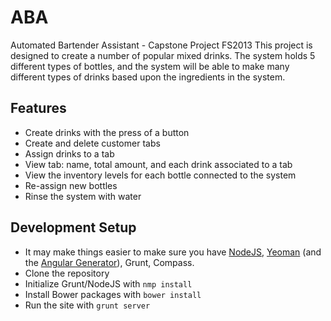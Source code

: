 ABA
===

Automated Bartender Assistant - Capstone Project FS2013
This project is designed to create a number of popular mixed drinks. The system holds 5 different types of bottles, and the system will be able to make many different types of drinks based upon the ingredients in the system.

Features
------
- Create drinks with the press of a button
- Create and delete customer tabs
- Assign drinks to a tab
- View tab: name, total amount, and each drink associated to a tab
- View the inventory levels for each bottle connected to the system
- Re-assign new bottles
- Rinse the system with water

Development Setup
------
- It may make things easier to make sure you have [NodeJS](http://shapeshed.com/setting-up-nodejs-and-npm-on-mac-osx/), [Yeoman](http://yeoman.io) (and the [Angular Generator](https://github.com/yeoman/generator-angular)), Grunt, Compass.
- Clone the repository
- Initialize Grunt/NodeJS with `nmp install`
- Install Bower packages with `bower install`
- Run the site with `grunt server`
